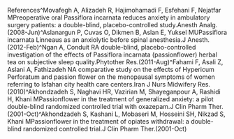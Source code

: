 References^Movafegh A, Alizadeh R, Hajimohamadi F, Esfehani F, Nejatfar MPreoperative oral Passiflora incarnata reduces anxiety in ambulatory surgery patients: a double-blind, placebo-controlled study.Anesth Analg.(2008-Jun)^Aslanargun P, Cuvas O, Dikmen B, Aslan E, Yuksel MUPassiflora incarnata Linneaus as an anxiolytic before spinal anesthesia.J Anesth.(2012-Feb)^Ngan A, Conduit RA double-blind, placebo-controlled investigation of the effects of Passiflora incarnata (passionflower) herbal tea on subjective sleep quality.Phytother Res.(2011-Aug)^Fahami F, Asali Z, Aslani A, Fathizadeh NA comparative study on the effects of Hypericum Perforatum and passion flower on the menopausal symptoms of women referring to Isfahan city health care centers.Iran J Nurs Midwifery Res.(2010)^Akhondzadeh S, Naghavi HR, Vazirian M, Shayeganpour A, Rashidi H, Khani MPassionflower in the treatment of generalized anxiety: a pilot double-blind randomized controlled trial with oxazepam.J Clin Pharm Ther.(2001-Oct)^Akhondzadeh S, Kashani L, Mobaseri M, Hosseini SH, Nikzad S, Khani MPassionflower in the treatment of opiates withdrawal: a double-blind randomized controlled trial.J Clin Pharm Ther.(2001-Oct)
